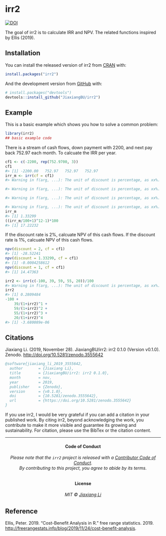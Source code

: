 
<!-- README.md is generated from README.Rmd. Please edit that file -->

# irr2

<!-- badges: start -->

[![DOI](https://zenodo.org/badge/224571371.svg)](https://zenodo.org/badge/latestdoi/224571371)
<!-- badges: end -->

The goal of irr2 is to calculate IRR and NPV. The related functions
inspired by Ellis (2019).

## Installation

You can install the released version of irr2 from
[CRAN](https://CRAN.R-project.org) with:

``` r
install.packages("irr2")
```

And the development version from [GitHub](https://github.com/) with:

``` r
# install.packages("devtools")
devtools::install_github("JiaxiangBU/irr2")
```

## Example

This is a basic example which shows you how to solve a common problem:

``` r
library(irr2)
## basic example code
```

There is a stream of cash flows, down payment with 2200, and next pay
back 752.97 each month. To calcuate the IRR per year.

``` r
cf1 <- c(-2200, rep(752.9700, 3))
cf1
#> [1] -2200.00   752.97   752.97   752.97
irr_m <- irr(cf = cf1)
#> Warning in f(arg, ...): The unit of discount is percentage, as xx%.

#> Warning in f(arg, ...): The unit of discount is percentage, as xx%.

#> Warning in f(arg, ...): The unit of discount is percentage, as xx%.

#> Warning in f(arg, ...): The unit of discount is percentage, as xx%.
irr_m
#> [1] 1.33299
((irr_m/100+1)^12-1)*100
#> [1] 17.22232
```

If the discount rate is 2%, calcuate NPV of this cash flows. If the
discount rate is 1%, calcuate NPV of this cash flows.

``` r
npv(discount = 2, cf = cf1)
#> [1] -28.52241
npv(discount = 1.33299, cf = cf1)
#> [1] -0.0004258612
npv(discount = 1, cf = cf1)
#> [1] 14.47363
```

``` r
irr2 <- irr(c(-100, 39, 59, 55, 20))/100
#> Warning in f(arg, ...): The unit of discount is percentage, as xx%.
irr2
#> [1] 0.2809484
-100 +
    39/(1+irr2)^1 +
    59/(1+irr2)^2 +
    55/(1+irr2)^3 +
    20/(1+irr2)^4
#> [1] -3.680089e-06
```

## Citations

Jiaxiang Li. (2019, November 28). JiaxiangBU/irr2: irr2 0.1.0 (Version
v0.1.0). Zenodo. <http://doi.org/10.5281/zenodo.3555642>

``` bibtex
@software{jiaxiang_li_2019_3555642,
  author       = {Jiaxiang Li},
  title        = {JiaxiangBU/irr2: irr2 0.1.0},
  month        = nov,
  year         = 2019,
  publisher    = {Zenodo},
  version      = {v0.1.0},
  doi          = {10.5281/zenodo.3555642},
  url          = {https://doi.org/10.5281/zenodo.3555642}
}
```

If you use irr2, I would be very grateful if you can add a citation in
your published work. By citing irr2, beyond acknowledging the work, you
contribute to make it more visible and guarantee its growing and
sustainability. For citation, please use the BibTex or the citation
content.

-----

<h4 align="center">

**Code of Conduct**

</h4>

<h6 align="center">

Please note that the `irr2` project is released with a [Contributor Code
of Conduct](.github/CODE_OF_CONDUCT.md).<br>By contributing to this
project, you agree to abide by its terms.

</h6>

<h4 align="center">

**License**

</h4>

<h6 align="center">

MIT © [Jiaxiang Li](LICENSE.md)

</h6>

## Reference

<div id="refs" class="references">

<div id="ref-Ellis2019CBA">

Ellis, Peter. 2019. “Cost-Benefit Analysis in R.” free range statistics.
2019.
<http://freerangestats.info/blog/2019/11/24/cost-benefit-analysis>.

</div>

</div>
